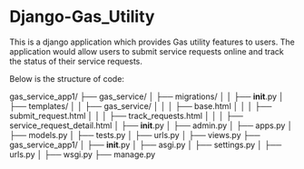 # Django-Gas_Utility

This is a django application which provides Gas utility features to users. The application would allow users to submit service requests online and track the status of their service requests.

Below is the structure of code:

gas_service_app1/
├── gas_service/
│   ├── migrations/
│   │   ├── __init__.py
│   ├── templates/
│   │   ├── gas_service/
│   │   │   ├── base.html
│   │   │   ├── submit_request.html
│   │   │   ├── track_requests.html
│   │   │   ├── service_request_detail.html
│   ├── __init__.py
│   ├── admin.py
│   ├── apps.py
│   ├── models.py
│   ├── tests.py
│   ├── urls.py
│   ├── views.py
├── gas_service_app1/
│   ├── __init__.py
│   ├── asgi.py
│   ├── settings.py
│   ├── urls.py
│   ├── wsgi.py
├── manage.py
